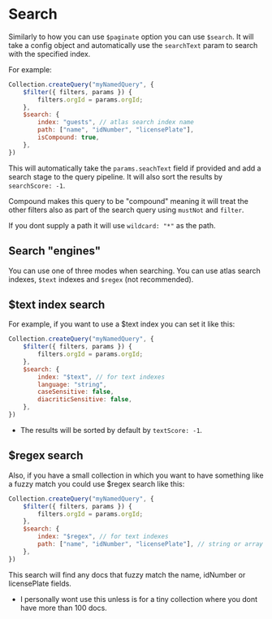 # Search

Similarly to how you can use `$paginate` option you can use `$search`. It will 
take a config object and automatically use the `searchText` param to search with 
the specified index.

For example:
```js
Collection.createQuery("myNamedQuery", {
    $filter({ filters, params }) {
        filters.orgId = params.orgId;
    },
    $search: {
        index: "guests", // atlas search index name
        path: ["name", "idNumber", "licensePlate"],
        isCompound: true,
    },
})
```

This will automatically take the `params.seachText` field if provided and add
a search stage to the query pipeline. It will also sort the results by `searchScore: -1`.

Compound makes this query to be "compound" meaning it will treat the other filters also as 
part of the search query using `mustNot` and `filter`.

If you dont supply a path it will use `wildcard: "*"` as the path.

## Search "engines"

You can use one of three modes when searching. You can use atlas search indexes, `$text` indexes
and `$regex` (not recommended).

## $text index search

For example, if you want to use a $text index you can set it like this:
```js
Collection.createQuery("myNamedQuery", {
    $filter({ filters, params }) {
        filters.orgId = params.orgId;
    },
    $search: {
        index: "$text", // for text indexes
        language: "string",
        caseSensitive: false,
        diacriticSensitive: false,
    },
})
```

* The results will be sorted by default by `textScore: -1`.

## $regex search

Also, if you have a small collection in which you want to have something like a fuzzy match
you could use $regex search like this:
```js
Collection.createQuery("myNamedQuery", {
    $filter({ filters, params }) {
        filters.orgId = params.orgId;
    },
    $search: {
        index: "$regex", // for text indexes
        path: ["name", "idNumber", "licensePlate"], // string or array of strings
    },
})
```

This search will find any docs that fuzzy match the name, idNumber or licensePlate fields.

* I personally wont use this unless is for a tiny collection where you dont have more 
than 100 docs.